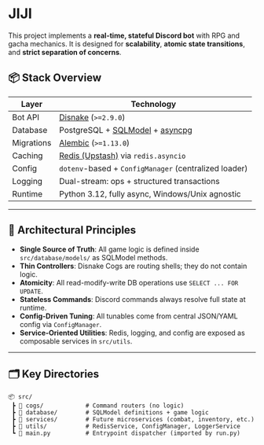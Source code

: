 # JIJI

This project implements a **real-time, stateful Discord bot** with RPG and gacha mechanics. It is designed for **scalability**, **atomic state transitions**, and **strict separation of concerns**.

## 📦 Stack Overview

| Layer         | Technology                           |
|--------------|---------------------------------------|
| Bot API      | [Disnake](https://docs.disnake.dev/) (`>=2.9.0`)         |
| Database     | PostgreSQL + [SQLModel](https://sqlmodel.tiangolo.com/) + [asyncpg](https://magicstack.github.io/asyncpg/current/) |
| Migrations   | [Alembic](https://alembic.sqlalchemy.org/) (`>=1.13.0`) |
| Caching      | [Redis (Upstash)](https://upstash.com/) via `redis.asyncio` |
| Config       | `dotenv`-based + `ConfigManager` (centralized loader) |
| Logging      | Dual-stream: ops + structured transactions |
| Runtime      | Python 3.12, fully async, Windows/Unix agnostic |

---

## 🧠 Architectural Principles

- **Single Source of Truth**: All game logic is defined inside `src/database/models/` as SQLModel methods.
- **Thin Controllers**: Disnake Cogs are routing shells; they do not contain logic.
- **Atomicity**: All read-modify-write DB operations use `SELECT ... FOR UPDATE`.
- **Stateless Commands**: Discord commands always resolve full state at runtime.
- **Config-Driven Tuning**: All tunables come from central JSON/YAML config via `ConfigManager`.
- **Service-Oriented Utilities**: Redis, logging, and config are exposed as composable services in `src/utils`.

---

## 🗂️ Key Directories

```text
📦 src/
 ┣ 📂 cogs/            # Command routers (no logic)
 ┣ 📂 database/        # SQLModel definitions + game logic
 ┣ 📂 services/        # Future microservices (combat, inventory, etc.)
 ┣ 📂 utils/           # RedisService, ConfigManager, LoggerService
 ┗ 📜 main.py          # Entrypoint dispatcher (imported by run.py)

